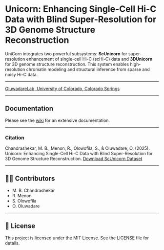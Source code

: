 # Unicorn: Enhancing Single-Cell Hi-C Data with Blind Super-Resolution for 3D Genome Structure Reconstruction

UniCorn integrates two powerful subsystems: **ScUnicorn** for super-resolution enhancement of single-cell Hi-C (scHi-C) data and **3DUnicorn** for 3D genome structure reconstruction. This system enables high-resolution chromatin modeling and structural inference from sparse and noisy Hi-C data.

---

[OluwadareLab, University of Colorado, Colorado Springs](https://uccs-bioinformatics.com/)

---
## Documentation

Please see the [wiki](https://github.com/OluwadareLab/Unicorn/wiki) for an extensive documentation.


---
### Citation
Chandrashekar, M. B., Menon, R., Olowofila, S., & Oluwadare, O. (2025). Unicorn: Enhancing Single-Cell Hi-C Data with Blind Super-Resolution for 3D Genome Structure Reconstruction. [Download ScUnicorn Dataset](https://zenodo.org/uploads/15079331?token=eyJhbGciOiJIUzUxMiJ9.eyJpZCI6ImRkYzI5MmQwLTdmYWQtNGIwNi04YWIzLWU4ZmViYzMxNmNlOSIsImRhdGEiOnt9LCJyYW5kb20iOiJlMmI0NmNhYjliNWY5ZjA2N2I5ZThkN2EwMDgzODk3ZCJ9.Ql-dXIRmoFgjZXe4Psw3G-mv_uAmM8bqLrfKhNC92PdoLPgCKEIKaRob73gZrYcNV7hW9Bc3XF_pk6ml8fL22A)


---

## 👨‍💻 Contributors
- M. B. Chandrashekar
- R. Menon
- S. Olowofila
- O. Oluwadare

---

## 📜 License
This project is licensed under the MIT License. See the LICENSE file for details.
